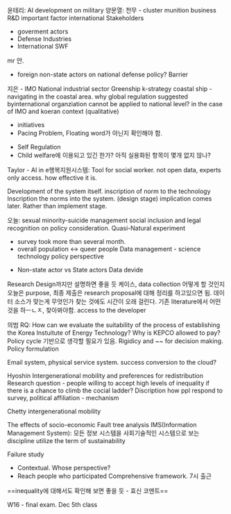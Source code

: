 윤테리: AI development on military 
양문열: 천무 - cluster munition business 
R&D important factor international 
Stakeholders
- goverment actors 
- Defense Industries 
- International SWF 

mr 안. 


* foreign non-state actors on national defense policy? 
Barrier 

지은 - IMO National industrial sector 
Greenship k-strategy
coastal ship - navigating in the coastal area. 
why global regulation suggested byinternational organziation cannot be applied to national level? in the case of IMO and koeran context (qualitative)

- initiatives 
- Pacing Problem, Floating word가 아닌지 확인해야 함. 

* Self Regulation
* Child welfare에 이용되고 있긴 한가? 아직 실용화된 항목이 몇개 없지 않나? 

Taylor - AI in e행복지원시스템: Tool for social worker. 
not open data, experts only access. how effective it is. 

Development of the system itself. 
inscription of norm to the technology 
Inscription the norms into the system. (design stage)
implication comes later. Rather than implement stage. 

오늘: sexual minority-suicide management
social inclusion and legal recognition on policy consideration. 
Quasi-Natural experiment 
- survey took more than several month. 
- overall population <-> queer people 
Data management - science technology policy perspective
* Non-state actor vs State actors
Data devide 

Research Design까지만 설명하면 좋을 듯
케이스, data collection 어떻게 할 것인지
오늘은 purpose, 
최종 제출은 research proposal에 대해 정리를 하고있으면 됨. 
데이터 소스가 맞는게 무엇인가 찾는 것에도 시간이 오래 걸린다.
기존 literature에서 어떤 것을 하ㅡㄴㅈ, 찾아봐야함. 
access to the developer 

의범 RQ: How can we evaluate the suitability of the process of establishing the Korea Instuitute of Energy Technology? 
Why is KEPCO allowed to pay? 
Policy cycle 기반으로 생각할 필요가 있음. Rigidicy and ~~ for decision making. 
Policy formulation 

Email system, physical service system. success conversion to the cloud?

Hyoshin 
Intergenerational mobility and preferences for redistribution 
Research question - people willing to accept high levels of inequality if there is a chance to climb the cocial ladder? 
Discription how ppl respond to survey, political affiliation - mechanism 

Chetty intergenerational mobility 

The effects of socio-economic
Fault tree analysis 
IMS(Information Management System): 모든 정보 시스템을 사회기술적인 시스템으로 보는 discipline
utilize the term of sustainability 

Failure study 
- Contextual. Whose perspective?  
- Reach people who participated
Comprehensive framework. 7시 출근 

==inequality에 대해서도 확인해 보면 좋을 듯 - 효신 코멘트== 

W16 - final exam. Dec 5th class 